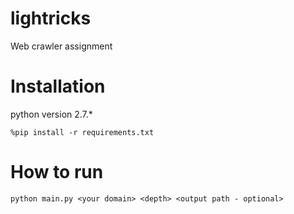 # lightricks
Web crawler assignment

# Installation
python version 2.7.*
```
%pip install -r requirements.txt
```

# How to run
```$xslt
python main.py <your domain> <depth> <output path - optional>
```